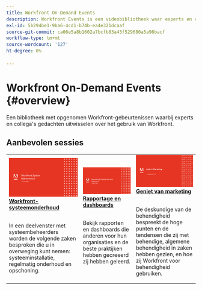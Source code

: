 ```yaml
---
title: Workfront On-Demand Events
description: Workfront Events is een videobibliotheek waar experts en collega's hun gedachten en ideeën hebben gedeeld over hoe ze Workfront kunnen gebruiken om het werk dat voor hun organisaties wordt gedaan, te verbeteren.
exl-id: 5b294be1-9ba6-4cd1-b74b-ea4e321dcaaf
source-git-commit: ca06e5a8b1602a7bcfb83a43f529680a5a96bacf
workflow-type: tm+mt
source-wordcount: '127'
ht-degree: 0%

---
```


# Workfront On-Demand Events {#overview}

Een bibliotheek met opgenomen Workfront-gebeurtenissen waarbij experts en collega&#39;s gedachten uitwisselen over het gebruik van Workfront.

## Aanbevolen sessies

<table>
  <tr>
   <td>
      <a href="user-groups/workfront-system-maintenance.md">
      <img alt="Workfront-systeemonderhoud" src="assets/workfront-system-maintenance.png"/>
      </a>
      <div>
         <a href="user-groups/workfront-system-maintenance.md"><strong>Workfront-systeemonderhoud</strong></a>
<!---         <br/><em>foo</em> -->
      </div>
      <p>
        <br/>
         In een deelvenster met systeembeheerders worden de volgende zaken besproken die u in overweging kunt nemen: systeeminstallatie, regelmatig onderhoud en opschoning.
      </p>
    </td>
   <td>
      <a href="user-groups/reporting-and-dashboards.md">
      <img alt="Rapportage en dashboards" src="assets/reporting-and-dashboards.png"/>
      </a>
      <div>
         <a href="user-groups/reporting-and-dashboards.md"><strong>Rapportage en dashboards</strong></a>
<!---         <br/><em>foo</em> -->
      </div>
      <p>
        <br/>
         Bekijk rapporten en dashboards die anderen voor hun organisaties en de beste praktijken hebben gecreeerd zij hebben geleerd.
      </p>
    </td>
   <td>
      <a href="user-groups/agile-in-marketing.md">
      <img alt="Geniet van marketing" src="assets/agile-in-marketing.png"/>
      </a>
      <div>
         <a href="user-groups/agile-in-marketing.md"><strong>Geniet van marketing</strong></a>
<!---         <br/><em>foo</em> -->
      </div>
      <p>
        <br/>
         De deskundige van de behendigheid bespreekt de hoge punten en de tendensen die zij met behendige, algemene behendigheid in zaken hebben gezien, en hoe zij Workfront voor behendigheid gebruiken.
      </p>
    </td>
  </tr>
</table>
